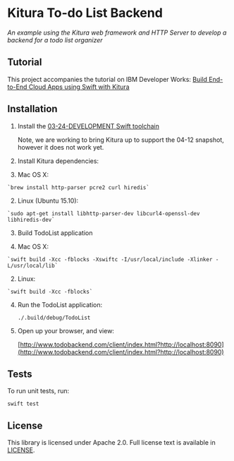 # Kitura To-do List Backend

*An example using the Kitura web framework and HTTP Server to develop a backend for a todo list organizer*

## Tutorial

This project accompanies the tutorial on IBM Developer Works: [Build End-to-End Cloud Apps using Swift with Kitura](https://developer.ibm.com/swift/2016/02/22/building-end-end-cloud-apps-using-swift-kitura/)

## Installation

1. Install the [03-24-DEVELOPMENT Swift toolchain](https://swift.org/download/) 

    Note, we are working to bring Kitura up to support the 04-12 snapshot, however it does not work yet.

2. Install Kitura dependencies:

  1. Mac OS X: 
  
    `brew install http-parser pcre2 curl hiredis`
  
  
  2. Linux (Ubuntu 15.10):
   
    `sudo apt-get install libhttp-parser-dev libcurl4-openssl-dev libhiredis-dev`

3. Build TodoList application

  1. Mac OS X: 
	
	`swift build -Xcc -fblocks -Xswiftc -I/usr/local/include -Xlinker -L/usr/local/lib`
	
  2. Linux:
  
    `swift build -Xcc -fblocks`
	
4. Run the TodoList application:

	`./.build/debug/TodoList`
	
5. Open up your browser, and view: 

   [http://www.todobackend.com/client/index.html?http://localhost:8090](http://www.todobackend.com/client/index.html?http://localhost:8090)


## Tests

  To run unit tests, run:
  
  `swift test`

## License 

This library is licensed under Apache 2.0. Full license text is available in [LICENSE](LICENSE).
